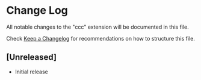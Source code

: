 # Change Log

All notable changes to the "ccc" extension will be documented in this file.

Check [Keep a Changelog](http://keepachangelog.com/) for recommendations on how to structure this file.

## [Unreleased]

- Initial release